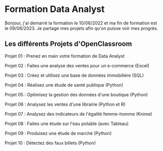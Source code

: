 # Formation Data Analyst

Bonjour, j'ai demarré la formation le 10/06/2022 et ma fin de formation est le 09/06/2023.
Je partage mes projets afin qu'on puisse voir mes progrès.


## Les différents Projets d'OpenClassroom

Projet 01 : Prenez en main votre formation de Data Analyst

Projet 02 : Faites une analyse des ventes pour un e-commerce (Excel)

Projet 03 : Créez et utilisez une base de données immobilière (SQL)

Projet 04 : Réalisez une étude de santé publique (Python)

Projet 05 : Optimisez la gestion des données d'une boutique (Python)

Projet 06 : Analysez les ventes d'une librairie (Python et R)

Projet 07 : Analysez des indicateurs de l'égalité femme-homme (Knime)

Projet 08 : Faites une étude sur l'eau potable (avec Tableau)

Projet 09 : Produisez une étude de marché (Python)

Projet 10 : Détectez des faux billets (Python)
